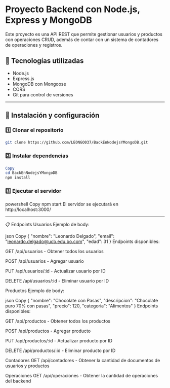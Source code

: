 # Proyecto Backend con Node.js, Express y MongoDB

Este proyecto es una API REST que permite gestionar usuarios y productos con operaciones CRUD, además de contar con un sistema de contadores de operaciones y registros.

## 📌 Tecnologías utilizadas

- Node.js
- Express.js
- MongoDB con Mongoose
- CORS
- Git para control de versiones

---

## 🚀 Instalación y configuración

### 1️⃣ Clonar el repositorio
```bash
git clone https://github.com/LEONGO037/BackEnNodejsYMongoDB.git
```
### 2️⃣ Instalar dependencias
```powershell
Copy
cd BackEnNodejsYMongoDB
npm install
```

### 3️⃣ Ejecutar el servidor
powershell
Copy
npm start
El servidor se ejecutará en http://localhost:3000/

---

📋 Endpoints
Usuarios
Ejemplo de body:

json
Copy
{
    "nombre": "Leonardo Delgado",
    "email": "leonardo.delgado@ucb.edu.bo.com",
    "edad": 31
}
Endpoints disponibles:

GET /api/usuarios - Obtener todos los usuarios

POST /api/usuarios - Agregar usuario

PUT /api/usuarios/:id - Actualizar usuario por ID

DELETE /api/usuarios/:id - Eliminar usuario por ID

Productos
Ejemplo de body:

json
Copy
{
    "nombre": "Chocolate con Pasas",
    "descripcion": "Chocolate puro 70% con pasas",
    "precio": 120,
    "categoria": "Alimentos"
}
Endpoints disponibles:

GET /api/productos - Obtener todos los productos

POST /api/productos - Agregar producto

PUT /api/productos/:id - Actualizar producto por ID

DELETE /api/productos/:id - Eliminar producto por ID

Contadores
GET /api/contadores - Obtener la cantidad de documentos de usuarios y productos

Operaciones
GET /api/operaciones - Obtener la cantidad de operaciones del backend